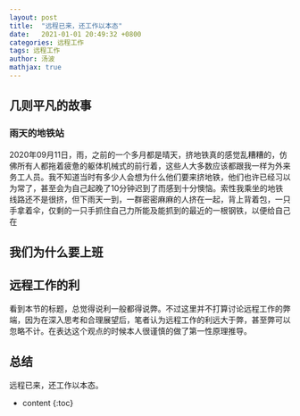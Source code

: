 ```yaml
---
layout: post
title:  "远程已来，还工作以本态"
date:   2021-01-01 20:49:32 +0800 
categories: 远程工作
tags: 远程工作 
author: 汤波
mathjax: true
---
```



## 几则平凡的故事

### 雨天的地铁站

2020年09月11日，雨，之前的一个多月都是晴天，挤地铁真的感觉乱糟糟的，仿佛所有人都拖着疲惫的躯体机械式的前行着，这些人大多数应该都跟我一样为外来务工人员。我不知道当时有多少人会想为什么他们要来挤地铁，他们也许已经习以为常了，甚至会为自己起晚了10分钟迟到了而感到十分懊恼。索性我乘坐的地铁线路还不是很挤，但下雨天一到，一群密密麻麻的人挤在一起，背上背着包，一只手拿着伞，仅剩的一只手抓住自己力所能及能抓到的最近的一根钢铁，以便给自己在



### 







## 我们为什么要上班




## 远程工作的利

看到本节的标题，总觉得说利一般都得说弊。不过这里并不打算讨论远程工作的弊端，因为在深入思考和合理展望后，笔者认为远程工作的利远大于弊，甚至弊可以忽略不计。在表达这个观点的时候本人很谨慎的做了第一性原理推导。


## 总结

远程已来，还工作以本态。



* content 
{:toc}